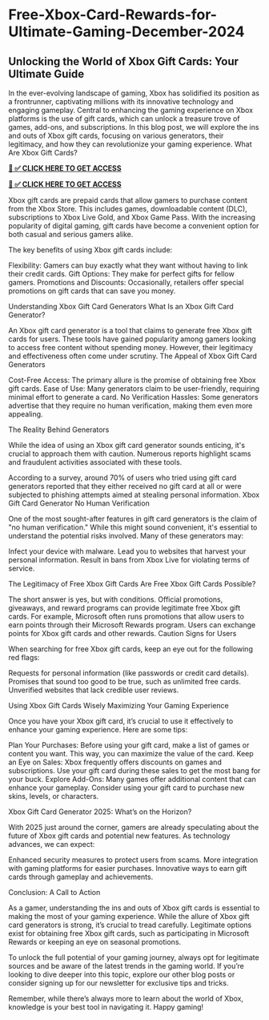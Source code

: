 # Free-Xbox-Card-Rewards-for-Ultimate-Gaming-December-2024

## Unlocking the World of Xbox Gift Cards: Your Ultimate Guide
In the ever-evolving landscape of gaming, Xbox has solidified its position as a frontrunner, captivating millions with its innovative technology and engaging gameplay. Central to enhancing the gaming experience on Xbox platforms is the use of gift cards, which can unlock a treasure trove of games, add-ons, and subscriptions. In this blog post, we will explore the ins and outs of Xbox gift cards, focusing on various generators, their legitimacy, and how they can revolutionize your gaming experience. What Are Xbox Gift Cards?

**[📌 ✅ CLICK HERE TO GET ACCESS](https://millenniumit.xyz/xbox)**

**[📌 ✅ CLICK HERE TO GET ACCESS](https://millenniumit.xyz/xbox)**

Xbox gift cards are prepaid cards that allow gamers to purchase content from the Xbox Store. This includes games, downloadable content (DLC), subscriptions to Xbox Live Gold, and Xbox Game Pass. With the increasing popularity of digital gaming, gift cards have become a convenient option for both casual and serious gamers alike.

The key benefits of using Xbox gift cards include:

Flexibility: Gamers can buy exactly what they want without having to link their credit cards. Gift Options: They make for perfect gifts for fellow gamers. Promotions and Discounts: Occasionally, retailers offer special promotions on gift cards that can save you money.

Understanding Xbox Gift Card Generators What Is an Xbox Gift Card Generator?

An Xbox gift card generator is a tool that claims to generate free Xbox gift cards for users. These tools have gained popularity among gamers looking to access free content without spending money. However, their legitimacy and effectiveness often come under scrutiny. The Appeal of Xbox Gift Card Generators

Cost-Free Access: The primary allure is the promise of obtaining free Xbox gift cards. Ease of Use: Many generators claim to be user-friendly, requiring minimal effort to generate a card. No Verification Hassles: Some generators advertise that they require no human verification, making them even more appealing.

The Reality Behind Generators

While the idea of using an Xbox gift card generator sounds enticing, it's crucial to approach them with caution. Numerous reports highlight scams and fraudulent activities associated with these tools.

According to a survey, around 70% of users who tried using gift card generators reported that they either received no gift card at all or were subjected to phishing attempts aimed at stealing personal information. Xbox Gift Card Generator No Human Verification

One of the most sought-after features in gift card generators is the claim of "no human verification." While this might sound convenient, it's essential to understand the potential risks involved. Many of these generators may:

Infect your device with malware. Lead you to websites that harvest your personal information. Result in bans from Xbox Live for violating terms of service.

The Legitimacy of Free Xbox Gift Cards Are Free Xbox Gift Cards Possible?

The short answer is yes, but with conditions. Official promotions, giveaways, and reward programs can provide legitimate free Xbox gift cards. For example, Microsoft often runs promotions that allow users to earn points through their Microsoft Rewards program. Users can exchange points for Xbox gift cards and other rewards. Caution Signs for Users

When searching for free Xbox gift cards, keep an eye out for the following red flags:

Requests for personal information (like passwords or credit card details). Promises that sound too good to be true, such as unlimited free cards. Unverified websites that lack credible user reviews.

Using Xbox Gift Cards Wisely Maximizing Your Gaming Experience

Once you have your Xbox gift card, it’s crucial to use it effectively to enhance your gaming experience. Here are some tips:

Plan Your Purchases: Before using your gift card, make a list of games or content you want. This way, you can maximize the value of the card. Keep an Eye on Sales: Xbox frequently offers discounts on games and subscriptions. Use your gift card during these sales to get the most bang for your buck. Explore Add-Ons: Many games offer additional content that can enhance your gameplay. Consider using your gift card to purchase new skins, levels, or characters.

Xbox Gift Card Generator 2025: What’s on the Horizon?

With 2025 just around the corner, gamers are already speculating about the future of Xbox gift cards and potential new features. As technology advances, we can expect:

Enhanced security measures to protect users from scams. More integration with gaming platforms for easier purchases. Innovative ways to earn gift cards through gameplay and achievements.

Conclusion: A Call to Action

As a gamer, understanding the ins and outs of Xbox gift cards is essential to making the most of your gaming experience. While the allure of Xbox gift card generators is strong, it’s crucial to tread carefully. Legitimate options exist for obtaining free Xbox gift cards, such as participating in Microsoft Rewards or keeping an eye on seasonal promotions.

To unlock the full potential of your gaming journey, always opt for legitimate sources and be aware of the latest trends in the gaming world. If you’re looking to dive deeper into this topic, explore our other blog posts or consider signing up for our newsletter for exclusive tips and tricks.

Remember, while there’s always more to learn about the world of Xbox, knowledge is your best tool in navigating it. Happy gaming!
